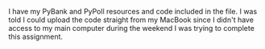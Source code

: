I have my PyBank and PyPoll resources and code included in the file. I was told I could upload the code straight from my MacBook since I didn't have access to my main computer during the weekend I was trying to complete this assignment.
